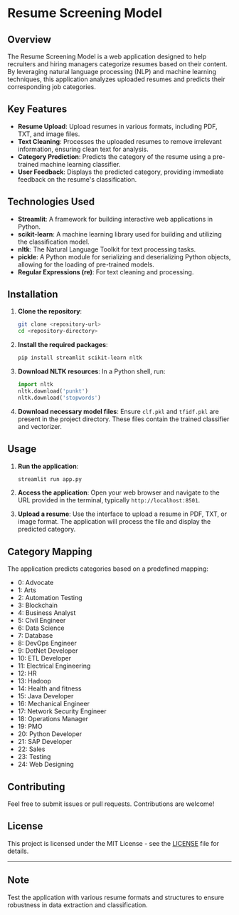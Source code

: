 # Resume Screening Model

## Overview

The Resume Screening Model is a web application designed to help recruiters and hiring managers categorize resumes based on their content. By leveraging natural language processing (NLP) and machine learning techniques, this application analyzes uploaded resumes and predicts their corresponding job categories.

## Key Features

- **Resume Upload**: Upload resumes in various formats, including PDF, TXT, and image files.
- **Text Cleaning**: Processes the uploaded resumes to remove irrelevant information, ensuring clean text for analysis.
- **Category Prediction**: Predicts the category of the resume using a pre-trained machine learning classifier.
- **User Feedback**: Displays the predicted category, providing immediate feedback on the resume's classification.

## Technologies Used

- **Streamlit**: A framework for building interactive web applications in Python.
- **scikit-learn**: A machine learning library used for building and utilizing the classification model.
- **nltk**: The Natural Language Toolkit for text processing tasks.
- **pickle**: A Python module for serializing and deserializing Python objects, allowing for the loading of pre-trained models.
- **Regular Expressions (re)**: For text cleaning and processing.

## Installation

1. **Clone the repository**:
    ```bash
    git clone <repository-url>
    cd <repository-directory>
    ```

2. **Install the required packages**:
    ```bash
    pip install streamlit scikit-learn nltk
    ```

3. **Download NLTK resources**:
    In a Python shell, run:
    ```python
    import nltk
    nltk.download('punkt')
    nltk.download('stopwords')
    ```

4. **Download necessary model files**:
   Ensure `clf.pkl` and `tfidf.pkl` are present in the project directory. These files contain the trained classifier and vectorizer.

## Usage

1. **Run the application**:
    ```bash
    streamlit run app.py
    ```

2. **Access the application**:
   Open your web browser and navigate to the URL provided in the terminal, typically `http://localhost:8501`.

3. **Upload a resume**:
   Use the interface to upload a resume in PDF, TXT, or image format. The application will process the file and display the predicted category.

## Category Mapping

The application predicts categories based on a predefined mapping:

- 0: Advocate
- 1: Arts
- 2: Automation Testing
- 3: Blockchain
- 4: Business Analyst
- 5: Civil Engineer
- 6: Data Science
- 7: Database
- 8: DevOps Engineer
- 9: DotNet Developer
- 10: ETL Developer
- 11: Electrical Engineering
- 12: HR
- 13: Hadoop
- 14: Health and fitness
- 15: Java Developer
- 16: Mechanical Engineer
- 17: Network Security Engineer
- 18: Operations Manager
- 19: PMO
- 20: Python Developer
- 21: SAP Developer
- 22: Sales
- 23: Testing
- 24: Web Designing

## Contributing

Feel free to submit issues or pull requests. Contributions are welcome!

## License

This project is licensed under the MIT License - see the [LICENSE](LICENSE) file for details.

---

## Note

Test the application with various resume formats and structures to ensure robustness in data extraction and classification.
